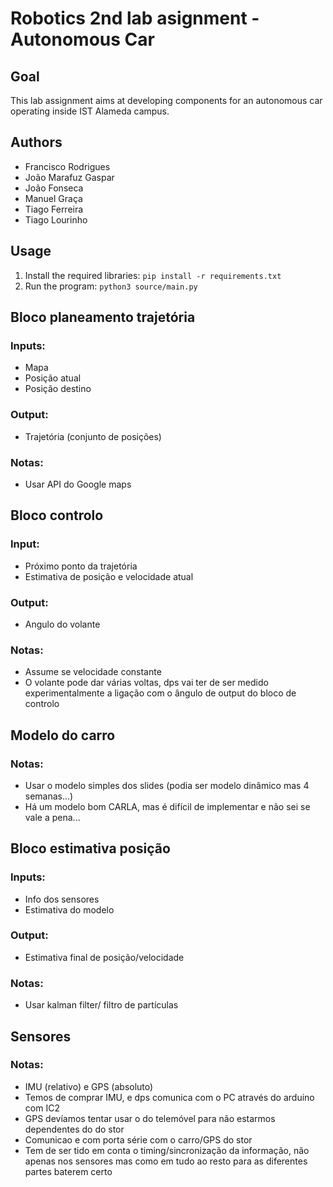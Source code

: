 # Robotics 2nd lab asignment - Autonomous Car 

## Goal
This lab assignment aims at developing components for an autonomous car operating inside IST Alameda campus. 

## Authors
- Francisco Rodrigues
- João Marafuz Gaspar
- João Fonseca
- Manuel Graça
- Tiago Ferreira
- Tiago Lourinho

## Usage
1. Install the required libraries: `pip install -r requirements.txt`
2. Run the program: `python3 source/main.py`

## Bloco planeamento trajetória
### Inputs: 
- Mapa
- Posição atual
- Posição destino

### Output:
- Trajetória (conjunto de posições)

### Notas:
- Usar API do Google maps

## Bloco controlo
### Input:
- Próximo ponto da trajetória
- Estimativa de posição e velocidade atual

### Output: 
- Angulo do volante

### Notas: 
- Assume se velocidade constante
- O volante pode dar várias voltas, dps vai ter de ser medido experimentalmente a ligação com o ângulo de output do bloco de controlo 

## Modelo do carro
### Notas:
- Usar o modelo simples dos slides (podia ser modelo dinâmico mas 4 semanas...)
- Há um modelo bom CARLA, mas é difícil de implementar e não sei se vale a pena...

## Bloco estimativa posição
### Inputs: 
- Info dos sensores
- Estimativa do modelo

### Output:
- Estimativa final de posição/velocidade

### Notas:
- Usar kalman filter/ filtro de partículas

## Sensores
### Notas:
- IMU (relativo) e GPS (absoluto)
- Temos de comprar IMU, e dps comunica com o PC através do arduino com IC2
- GPS devíamos tentar usar o do telemóvel para não estarmos dependentes do do stor
- Comunicao e com porta série com o carro/GPS do stor
- Tem de ser tido em conta o timing/sincronização da informação, não apenas nos sensores mas como em tudo ao resto para as diferentes partes baterem certo